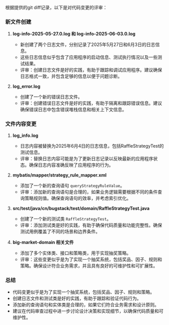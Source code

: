 根据提供的git diff记录，以下是对代码变更的评审：

### 新文件创建

1. **log-info-2025-05-27.0.log 和 log-info-2025-06-03.0.log**
   - 新创建了两个日志文件，分别记录了2025年5月27日和6月3日的日志信息。
   - 这些日志信息似乎包含了应用程序的启动信息、测试执行情况以及一些测试结果。
   - 评审：创建日志文件是好的实践，有助于跟踪和调试应用程序。建议确保日志格式一致，并包含足够的信息以便于问题诊断。

2. **log_error.log**
   - 创建了一个新的错误日志文件。
   - 评审：创建错误日志文件是好的实践，有助于隔离和跟踪错误信息。建议确保错误日志中包含错误堆栈信息和相关上下文信息。

### 文件内容变更

1. **log_info.log**
   - 日志内容被替换为2025年6月4日的日志信息，包括RaffleStrategyTest的测试信息。
   - 评审：替换日志内容可能是为了更新日志记录以反映最新的应用程序状态。确保日志内容准确反映了应用程序的行为。

2. **mybatis/mapper/strategy_rule_mapper.xml**
   - 添加了一个新的查询语句 `queryStrategyRuleValue`。
   - 评审：添加新的查询语句是合理的，如果业务逻辑需要根据不同的条件查询策略规则值。确保查询语句的效率，并考虑索引优化。

3. **src/test/java/cn/bugstack/test/domain/RaffleStrategyTest.java**
   - 创建了一个新的测试类 `RaffleStrategyTest`。
   - 评审：添加测试类是好的实践，有助于确保代码质量和功能完整性。确保测试用例覆盖了不同的场景和边界条件。

4. **big-market-domain 相关文件**
   - 添加了多个实体类、接口和策略类，用于实现抽奖策略。
   - 评审：这些变更似乎是为了实现一个抽奖系统，包括奖品、因子、规则和策略。确保设计符合业务需求，并且具有良好的可维护性和可扩展性。

### 总结

- 代码变更似乎是为了实现一个抽奖系统，包括奖品、因子、规则和策略。
- 创建日志文件和测试类是好的实践，有助于跟踪和验证代码行为。
- 添加新的查询语句和实体类是合理的，如果它们符合业务需求和设计原则。
- 建议在代码审查过程中进一步讨论设计决策和实现细节，以确保代码质量和可维护性。